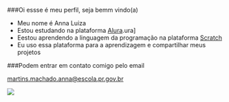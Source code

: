 ###Oi essse é meu perfil, seja bemm vindo(a)

- Meu nome é Anna Luiza 
- Estou estudando na plataforma [Alura](https://www.alura.com.pr/).ura]
- Eestou aprendendo a linguagem da programação na plataforma [Scratch](https://scratch.mit.edu/)
- Eu uso essa plataforma para a aprendizagem e compartilhar meus projetos

###Podem entrar em contato comigo pelo email

martins.machado.anna@escola.pr.gov.br


![](https://media1.tenor.com/m/nlk61YhNqwkAAAAC/credits-to-milkmochabear-milk-and-mocha.gif)
